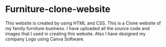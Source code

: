 # Furniture-clone-website
This website is created by using HTML and CSS. This is a Clone website of my family furniture business.
I have uploaded all the source code and images that I used in creating this website. Also I have designed my company Logo using Canva Software.
